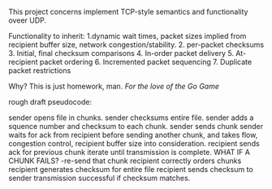 This project concerns implement TCP-style semantics and functionality oveer UDP.

Functionality to inherit:
1.dynamic wait times, packet sizes implied from recipient buffer size, network congestion/stability. 
2. per-packet checksums
3. Initial, final checksum comparisons
4. In-order packet delivery
5. At-recipient packet ordering
6. Incremented packet sequencing
7. Duplicate packet restrictions

Why? This is just homework, man. *For the love of the Go Game*




rough draft pseudocode:

sender opens file in chunks.
sender checksums entire file.
sender adds a squence number and checksum to each chunk.
sender sends chunk
sender waits for ack from recipient before sending another chunk,
  and takes flow, congestion control, recipient buffer size into consideration. 
recipient sends ack for previous chunk 
iterate until transmission is complete.
WHAT IF A CHUNK FAILS?
  -re-send that chunk 
recipient correctly orders chunks 
recipient generates checksum for entire file
recipient sends checksum to sender
transmission successful if checksum matches. 
